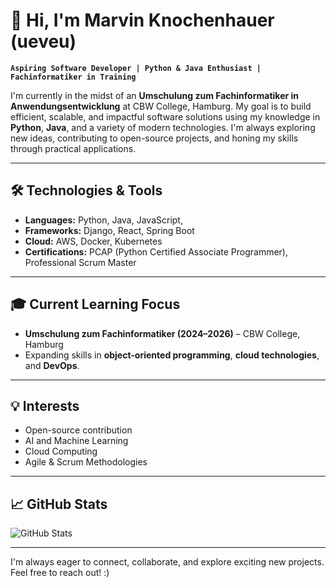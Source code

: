 

# 👋 Hi, I'm Marvin Knochenhauer (ueveu)

**`Aspiring Software Developer | Python & Java Enthusiast | Fachinformatiker in Training`**

I'm currently in the midst of an **Umschulung zum Fachinformatiker in Anwendungsentwicklung** at CBW College, Hamburg. My goal is to build efficient, scalable, and impactful software solutions using my knowledge in **Python**, **Java**, and a variety of modern technologies. I'm always exploring new ideas, contributing to open-source projects, and honing my skills through practical applications.

---

## 🛠️ Technologies & Tools

- **Languages:** Python, Java, JavaScript, 
- **Frameworks:** Django, React, Spring Boot
- **Cloud:** AWS, Docker, Kubernetes
- **Certifications:** PCAP (Python Certified Associate Programmer), Professional Scrum Master
---

## 🎓 Current Learning Focus

- **Umschulung zum Fachinformatiker (2024–2026)** – CBW College, Hamburg
- Expanding skills in **object-oriented programming**, **cloud technologies**, and **DevOps**.

---

## 💡 Interests

- Open-source contribution
- AI and Machine Learning
- Cloud Computing 
- Agile & Scrum Methodologies


---

## 📈 GitHub Stats

![GitHub Stats](https://github-readme-stats.vercel.app/api?username=ueveu&show_icons=true&theme=radical)

---

I'm always eager to connect, collaborate, and explore exciting new projects. Feel free to reach out! :)
